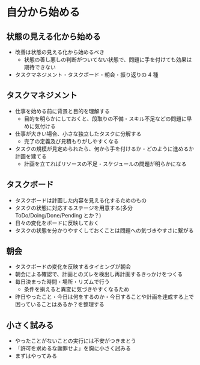 # 自分から始める

## 状態の見える化から始める

- 改善は状態の見える化から始めるべき
  - 状態の善し悪しの判断がついてない状態で、問題に手を付けても効果は期待できない
- タスクマネジメント・タスクボード・朝会・振り返りの 4 種

## タスクマネジメント

- 仕事を始める前に背景と目的を理解する
  - 目的を明らかにしておくと、段取りの不備・スキル不足などの問題に早めに気付ける
- 仕事が大きい場合、小さな独立したタスクに分解する
  - 完了の定義及び見積もりがしやすくなる
- タスクの規模が見定められたら、何から手を付けるか・どのように進めるか計画を建てる
  - 計画を立てればリソースの不足・スケジュールの問題が明らかになる

## タスクボード

- タスクボードは計画した内容を見える化するためのもの
- タスクの状態に対応するステージを用意する(多分 ToDo/Doing/Done/Pending とか？)
- 日々の変化をボードに反映しておく
- タスクの状態を分かりやすくしておくことは問題への気づきやすさに繋がる

## 朝会

- タスクボードの変化を反映するタイミングが朝会
- 朝会による確認で、計画とのズレを検出し再計画するきっかけをつくる
- 毎日決まった時間・場所・リズムで行う
  - 条件を揃えると異変に気づきやすくなるため
- 昨日やったこと・今日は何をするのか・今日することや計画を達成する上で困っていることはあるか？を整理する

## 小さく試みる

- やったことがないことの実行には不安がつきまとう
- 「許可を求めるな謝罪せよ」を胸に小さく試みる
- まずはやってみる
